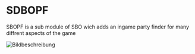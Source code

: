 # SDBOPF
SBOPF is a sub module of SBO wich adds an ingame party finder for many diffrent aspects of the game

![Bildbeschreibung](https://i.imgur.com/u0Dtyb7.png)

